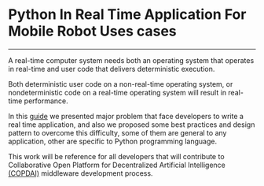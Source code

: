 # Python In Real Time Application For Mobile Robot Uses cases
----------------------------
A real-time computer system needs both an operating system that operates in real-time and user code that delivers deterministic execution. 

Both deterministic user code on a non-real-time operating system, or nondeterministic code on a real-time operating system will result in real-time performance. 

In this [guide](RT_PYTHON_GUIDE.ipynb) we presented major problem that face developers to write a real time application, and also we proposed some best practices and design pattern to overcome this difficulty, some of them are general to any application, other are specific to Python programming language. 

This work will be reference for all developers that will contribute to Collaborative Open Platform for Decentralized Artificial Intelligence [(COPDAI)](http://www.copdai.org) middleware development process.
